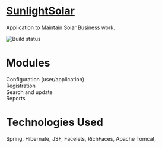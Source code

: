 <a href="http://chandrasekhar4u.github.io/SunlightSolar/">SunlightSolar</a>
=============
Application to Maintain Solar Business work.

![Build status](https://travis-ci.org/chandrasekhar4u/SunlightSolar.png?branch=master)


Modules
========
Configuration (user/application)<br/>
Registration<br/>
Search and update<br/>
Reports<rb/>


Technologies Used
==================
Spring, Hibernate, JSF, Facelets, RichFaces, Apache Tomcat,
